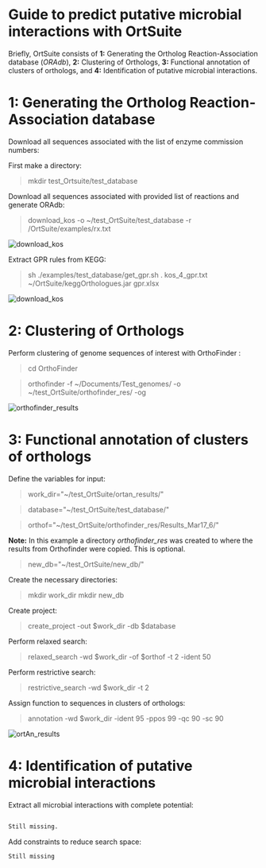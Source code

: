 Guide to predict putative microbial interactions with OrtSuite
====

Briefly, OrtSuite consists of **1:** Generating the Ortholog Reaction-Association database (*ORAdb*), **2:** Clustering of Orthologs, **3:** Functional annotation of clusters of orthologs, and **4:** Identification of putative microbial interactions.


1: Generating the Ortholog Reaction-Association database
====

Download all sequences associated with the list of enzyme commission numbers:

First make a directory: 

>mkdir test_Ortsuite/test_database

Download all sequences associated with provided list of reactions and generate ORAdb:
>download_kos -o ~/test_OrtSuite/test_database -r /OrtSuite/examples/rx.txt

![download_kos](https://github.com/msdsufz/OrtSuite/blob/master/download_kos.png)

Extract GPR rules from KEGG:

>sh ./examples/test_database/get_gpr.sh . kos_4_gpr.txt ~/OrtSuite/keggOrthologues.jar gpr.xlsx

![download_kos](https://github.com/msdsufz/OrtSuite/blob/master/GPR_file.png)


2: Clustering of Orthologs
====

Perform clustering of genome sequences of interest with OrthoFinder :

>cd OrthoFinder

>orthofinder -f ~/Documents/Test_genomes/ -o ~/test_OrtSuite/orthofinder_res/ -og

![orthofinder_results](https://github.com/msdsufz/OrtSuite/blob/master/orthofinder_result_folder.png)

3: Functional annotation of clusters of orthologs
====


Define the variables for input:

>work_dir="~/test_OrtSuite/ortan_results/"

>database="~/test_OrtSuite/test_database/"

>orthof="~/test_OrtSuite/orthofinder_res/Results_Mar17_6/"

**Note:** In this example a directory *orthofinder_res* was created to where the results from Orthofinder were copied. This is optional. 

>new_db="~/test_OrtSuite/new_db/"

Create the necessary directories:
>mkdir work_dir
>mkdir new_db

Create project:
>create_project -out $work_dir -db $database
 
Perform relaxed search:
>relaxed_search -wd $work_dir -of $orthof -t 2 -ident 50

Perform restrictive search:
>restrictive_search -wd $work_dir -t 2

Assign function to sequences in clusters of orthologs:
>annotation -wd $work_dir -ident 95 -ppos 99 -qc 90 -sc 90

![ortAn_results](https://github.com/msdsufz/OrtSuite/blob/master/ortAn_results_folder.png)

4: Identification of putative microbial interactions
====

Extract all microbial interactions with complete potential:
```bash

Still missing.

```
Add constraints to reduce search space:

```
Still missing
```
